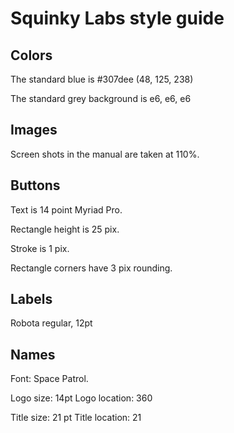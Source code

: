 # Squinky Labs style guide

## Colors

The standard blue is #307dee (48, 125, 238)

The standard grey background is e6, e6, e6

## Images

Screen shots in the manual are taken at 110%.

## Buttons

Text is 14 point Myriad Pro.

Rectangle height is 25 pix.

Stroke is 1 pix.

Rectangle corners have 3 pix rounding.

## Labels

Robota regular, 12pt

## Names

Font: Space Patrol.

Logo size: 14pt
Logo location: 360

Title size: 21 pt
Title location: 21
